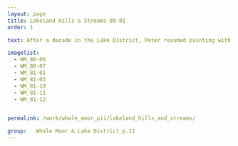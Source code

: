 ```yaml
---
layout: page
title: Lakeland Hills & Streams 80-81
order: 1

text: After a decade in the Lake District, Peter resumed painting with oils.  He found a softer, deeper, more lifelike effect.  A foggy humidity in the air is tangible.  Peter then transferred this style to acyrlic paint.

imagelist:
  - WM_80-06
  - WM_80-07
  - WM_81-01
  - WM_81-03
  - WM_81-10
  - WM_81-11
  - WM_81-12


permalink: /work/whale_moor_pii/lakeland_hills_and_streams/

group:   Whale Moor & Lake District p.II
---
```

